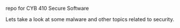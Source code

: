 repo for CYB 410 Secure Software

Lets take a look at some malware and other topics related to 
security. 


